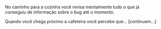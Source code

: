 No caminho para a cozinha você revisa mentalmente tudo o que já conseguiu de informação sobre o bug até o momento.

Quando você chega próximo a cafeteira você percebe que... [continuem...]